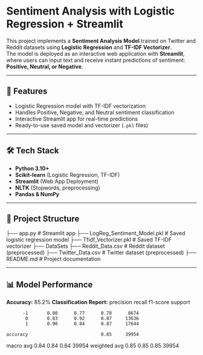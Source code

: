 # Sentiment Analysis with Logistic Regression + Streamlit

This project implements a **Sentiment Analysis Model** trained on Twitter and Reddit datasets using **Logistic Regression** and **TF-IDF Vectorizer**.  
The model is deployed as an interactive web application with **Streamlit**, where users can input text and receive instant predictions of sentiment: **Positive, Neutral, or Negative**.

---

## 🚀 Features
- Logistic Regression model with TF-IDF vectorization
- Handles Positive, Negative, and Neutral sentiment classification
- Interactive Streamlit app for real-time predictions
- Ready-to-use saved model and vectorizer (`.pkl` files)

---

## 🛠️ Tech Stack
- **Python 3.10+**
- **Scikit-learn** (Logistic Regression, TF-IDF)
- **Streamlit** (Web App Deployment)
- **NLTK** (Stopwords, preprocessing)
- **Pandas & NumPy**

---

## 📂 Project Structure
├── app.py # Streamlit app
├── LogReg_Sentiment_Model.pkl # Saved logistic regression model
├── Tfidf_Vectorizer.pkl # Saved TF-IDF vectorizer
├── DataSets
    ├── Reddit_Data.csv # Reddit dataset (preprocessed)
    ├── Twitter_Data.csv # Twitter dataset (preprocessed)
├── README.md # Project documentation

---

## 📊 Model Performance
**Accuracy:** 85.2% 
**Classification Report:**
               precision    recall  f1-score   support

          -1       0.80      0.77      0.78      8674
           0       0.83      0.92      0.87     13636
           1       0.90      0.84      0.87     17644

    accuracy                           0.85     39954
   macro avg       0.84      0.84      0.84     39954
weighted avg       0.85      0.85      0.85     39954

